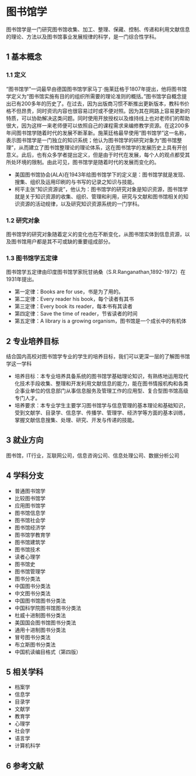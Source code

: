 # 图书馆学

 

图书馆学是一门研究图书馆收集、加工、整理、保藏、控制、传递和利用文献信息的理论、方法以及图书馆事业发展规律的科学，是一门综合性学科。



## 1 基本概念



### 1.1 定义

“图书馆学”一词最早由德国图书馆学家马丁·施莱廷格于1807年提出，他将图书馆学定义为“图书馆实施有目的的组织所需要的理论准则的概括。”图书馆学自概念提出已有200多年的历史了。在过去，因为出版商习惯不断推出更新版本，教科书价格不但昂贵，同时资讯内容也很容易过时或不便对照。因为其在网路上容易更新的特质，可以协助解决这类问题。同时使用开放授权以及维持线上也对老师们的帮助很大，因为这样一来老师便可以依照自己的课程需求来编修教学资源。在这200多年间图书馆学随着时代的发展不断革新。施莱廷格最早使用“图书馆学”这一名称，表示图书馆学是一门独立的知识系统；他认为图书馆学的研究对象为“图书馆整理”，从而建立了图书馆整理论的理论体系，这在图书馆学的发展历史上具有开创意义。此后，也有众多学者提出定义，但是由于时代在发展，每个人的观点都受其所处环境的限制。由此可见，图书馆学是随着时代的发展而变化的。

* 美国图书馆协会(ALA)在1943年给图书馆学下的定义是：图书馆学就是发现、搜集、组织及运用印刷的与书写的记录之知识与技能。
* 柯平主张“知识资源说”，他认为：图书馆学的研究对象是知识资源，图书馆学就是关于知识资源的收集、组织、管理和利用，研究与文献和图书馆相关的知识资源的活动规律，以及研究知识资源系统的一门学科。



### 1.2 研究对象

图书馆学的研究对象随着定义的变化也在不断变化，从图书馆实体到信息资源，以及图书馆用户都是其不可或缺的重要组成部分。



### 1.3 图书馆学五定律

图书馆学五定律由印度图书馆学家阮甘纳桑（S.R.Ranganathan,1892-1972）在1931年提出。

* 第一定律：Books are for use，书是为了用的。
* 第二定律：Every reader his book，每个读者有其书
* 第三定律：Every book its reader，每本书有其读者
* 第四定律：Save the time of reader，节省读者的时间
* 第五定律：A library is a growing organism，图书馆是一个成长中的有机体



## 2 专业培养目标

结合国内高校对图书馆学专业的学生的培养目标，我们可以更深一层的了解图书馆学这一学科

* 培养目标：本专业培养具备系统的图书馆学基础理论知识，有熟练地运用现代化技术手段收集、整理和开发利用文献信息的能力，能在图书情报机构和各类企事业单位的信息部门从事信息服务及管理工作的应用型、复合型图书馆高级专门人才。
* 培养要求：本专业学生主要学习图书馆学与信息管理的基本理论和基础知识，受到文献学、目录学、信息学、传播学、管理学、经济学等方面的基本训练，掌握文献信息搜集、处理、研究、开发与传递的技能。



## 3 就业方向

图书馆，IT行业，互联网公司，信息咨询公司、信息处理公司、数据分析公司



## 4 学科分支

* 普通图书馆学
* 比较图书馆学
* 应用图书馆学
* 图书馆信息学
* 图书馆社会学
* 图书馆经济学
* 图书馆学教育学
* 图书馆建筑学
* 图书馆技术
* 读者心理学
* 图书馆史
* 图书馆管理学
 * 图书分类法
  * 中国图书分类法
  * 中文图书分类法
  * 中国图书馆图书分类法
  * 中国科学院图书馆图书分类法
  * 杜威十进制图书分类法
  * 美国国会图书馆图书分类法
  * 通用十进制图书分类法
  * 冒号图书分类法
  * 布立斯图书分类法
 * 中国机读编目格式（第四版）



## 5 相关学科

* 档案学
* 信息学
* 目录学
* 文献学
* 教育学
* 心理学
* 社会学
* 语言学
* 计算机科学



## 6 参考文献



